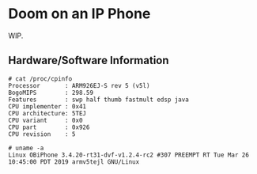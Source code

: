 # Doom on an IP Phone

WIP.

## Hardware/Software Information

```
# cat /proc/cpinfo
Processor       : ARM926EJ-S rev 5 (v5l)
BogoMIPS        : 298.59
Features        : swp half thumb fastmult edsp java 
CPU implementer : 0x41
CPU architecture: 5TEJ
CPU variant     : 0x0
CPU part        : 0x926
CPU revision    : 5
```

```
# uname -a
Linux OBiPhone 3.4.20-rt31-dvf-v1.2.4-rc2 #307 PREEMPT RT Tue Mar 26 10:45:00 PDT 2019 armv5tejl GNU/Linux
```
